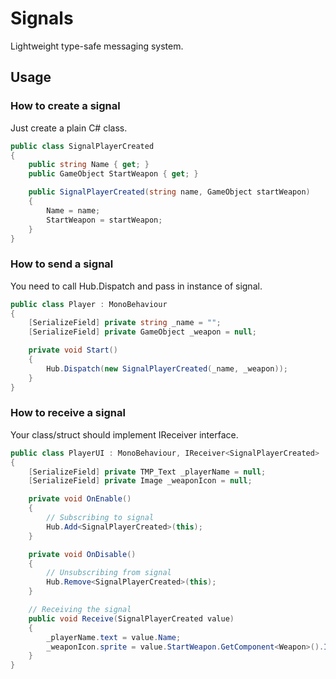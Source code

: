 # Signals
Lightweight type-safe messaging system.

## Usage

### How to create a signal

Just create a plain C# class.

```csharp
public class SignalPlayerCreated
{
	public string Name { get; }
	public GameObject StartWeapon { get; }

	public SignalPlayerCreated(string name, GameObject startWeapon)
	{
		Name = name;
		StartWeapon = startWeapon;
	}
}
```

### How to send a signal

You need to call Hub.Dispatch and pass in instance of signal.

```csharp
public class Player : MonoBehaviour
{
	[SerializeField] private string _name = "";
	[SerializeField] private GameObject _weapon = null;

	private void Start()
	{
		Hub.Dispatch(new SignalPlayerCreated(_name, _weapon));
	}
}
```

### How to receive a signal

Your class/struct should implement IReceiver<T> interface.

```csharp
public class PlayerUI : MonoBehaviour, IReceiver<SignalPlayerCreated>
{
	[SerializeField] private TMP_Text _playerName = null;
	[SerializeField] private Image _weaponIcon = null;

	private void OnEnable()
	{
		// Subscribing to signal
		Hub.Add<SignalPlayerCreated>(this);
	}

	private void OnDisable()
	{
		// Unsubscribing from signal
		Hub.Remove<SignalPlayerCreated>(this);
	}

	// Receiving the signal
	public void Receive(SignalPlayerCreated value)
	{
		_playerName.text = value.Name;
		_weaponIcon.sprite = value.StartWeapon.GetComponent<Weapon>().Icon;
	}
}
```
